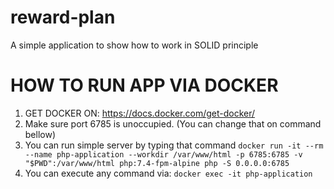 # reward-plan
A simple application to show how to work in SOLID principle

# HOW TO RUN APP VIA DOCKER
1. GET DOCKER ON: https://docs.docker.com/get-docker/
2. Make sure port 6785 is unoccupied. (You can change that on command bellow)
3. You can run simple server by typing that command
`docker run -it --rm --name php-application --workdir /var/www/html -p 6785:6785 -v "$PWD":/var/www/html php:7.4-fpm-alpine php -S 0.0.0.0:6785`
4. You can execute any command via:
`docker exec -it php-application`